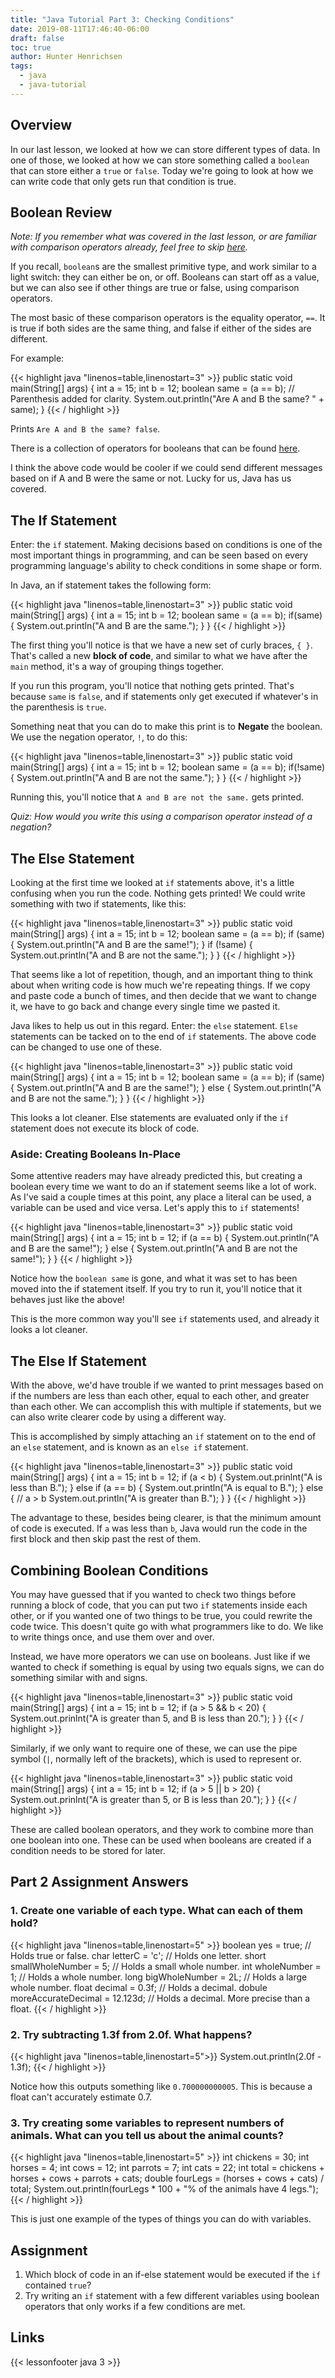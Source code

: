 ```yaml
---
title: "Java Tutorial Part 3: Checking Conditions"
date: 2019-08-11T17:46:40-06:00
draft: false
toc: true
author: Hunter Henrichsen
tags:
  - java
  - java-tutorial
---
```

## Overview

In our last lesson, we looked at how we can store different types of data. In
one of those, we looked at how we can store something called a `boolean` that
can store either a `true` or `false`. Today we're going to look at how we can
write code that only gets run that condition is true.

## Boolean Review

*Note: If you remember what was covered in the last lesson, or are familiar with
comparison operators already, feel free to skip [here](#the-if-statement).*

If you recall, `boolean`s are the smallest primitive type, and work similar to a
light switch: they can either be on, or off. Booleans can start off as a value,
but we can also see if other things are true or false, using comparison
operators. 

The most basic of these comparison operators is the equality operator, `==`. It
is true if both sides are the same thing, and false if either of the sides are
different.

For example:

{{< highlight java "linenos=table,linenostart=3" >}}
public static void main(String[] args) {
    int a = 15;
    int b = 12;
    boolean same = (a == b); // Parenthesis added for clarity.
    System.out.println("Are A and B the same? " + same);
}
{{< / highlight >}}

Prints `Are A and B the same? false`.

There is a collection of operators for booleans that can be found
[here](/posts/java-02/#comparing-variables).

I think the above code would be cooler if we could send different messages based
on if A and B were the same or not. Lucky for us, Java has us covered.

## The If Statement

Enter: the `if` statement. Making decisions based on conditions is one of the
most important things in programming, and can be seen based on every programming
language's ability to check conditions in some shape or form.

In Java, an if statement takes the following form:

{{< highlight java "linenos=table,linenostart=3" >}}
public static void main(String[] args) {
    int a = 15;
    int b = 12;
    boolean same = (a == b);
    if(same) {
        System.out.println("A and B are the same.");
    }
}
{{< / highlight >}}

The first thing you'll notice is that we have a new set of curly braces, `{ }`.
That's called a new **block of code**, and similar to what we have after the
`main` method, it's a way of grouping things together.

If you run this program, you'll notice that nothing gets printed. That's because
`same` is `false`, and if statements only get executed if whatever's in the
parenthesis is `true`.

Something neat that you can do to make this print is to **Negate** the boolean.
We use the negation operator, `!`, to do this:

{{< highlight java "linenos=table,linenostart=3" >}}
public static void main(String[] args) {
    int a = 15;
    int b = 12;
    boolean same = (a == b);
    if(!same) {
        System.out.println("A and B are not the same.");
    }
}
{{< / highlight >}}

Running this, you'll notice that `A and B are not the same.` gets printed. 

*Quiz: How would you write this using a comparison operator instead of a
negation?*

## The Else Statement

Looking at the first time we looked at `if` statements above, it's a little
confusing when you run the code. Nothing gets printed! We could write something
with two if statements, like this:

{{< highlight java "linenos=table,linenostart=3" >}}
public static void main(String[] args) {
    int a = 15;
    int b = 12;
    boolean same = (a == b);
    if (same) {
        System.out.println("A and B are the same!");
    }
    if (!same) {
        System.out.println("A and B are not the same.");
    }
}
{{< / highlight >}}

That seems like a lot of repetition, though, and an important thing to think
about when writing code is how much we're repeating things. If we copy and paste
code a bunch of times, and then decide that we want to change it, we have to go
back and change every single time we pasted it. 

Java likes to help us out in this regard. Enter: the `else` statement. `Else`
statements can be tacked on to the end of `if` statements. The above code can be
changed to use one of these.

{{< highlight java "linenos=table,linenostart=3" >}}
public static void main(String[] args) {
    int a = 15;
    int b = 12;
    boolean same = (a == b);
    if (same) {
        System.out.println("A and B are the same!");
    }
    else {
        System.out.println("A and B are not the same.");
    }
}
{{< / highlight >}}

This looks a lot cleaner. Else statements are evaluated only if the `if`
statement does not execute its block of code.

### Aside: Creating Booleans In-Place

Some attentive readers may have already predicted this, but creating a boolean
every time we want to do an if statement seems like a lot of work. As I've said
a couple times at this point, any place a literal can be used, a variable can be
used and vice versa. Let's apply this to `if` statements!

{{< highlight java "linenos=table,linenostart=3" >}}
public static void main(String[] args) {
    int a = 15;
    int b = 12;
    if (a == b) {
        System.out.println("A and B are the same!");
    }
    else {
        System.out.println("A and B are not the same!");
    }
}
{{< / highlight >}}

Notice how the `boolean same` is gone, and what it was set to has been moved
into the if statement itself. If you try to run it, you'll notice that it
behaves just like the above!

This is the more common way you'll see `if` statements used, and already it
looks a lot cleaner. 

## The Else If Statement

With the above, we'd have trouble if we wanted to print messages based on if the
numbers are less than each other, equal to each other, and greater than each
other. We can accomplish this with multiple if statements, but we can also write
clearer code by using a different way.

This is accomplished by simply attaching an `if` statement on to the end of an
`else` statement, and is known as an `else if` statement.

{{< highlight java "linenos=table,linenostart=3" >}}
public static void main(String[] args) {
    int a = 15;
    int b = 12;
    if (a < b) {
        System.out.prinlnt("A is less than B.");
    }
    else if (a == b) {
        System.out.println("A is equal to B.");
    }
    else { // a > b
        System.out.println("A is greater than B.");
    }
}
{{< / highlight >}}

The advantage to these, besides being clearer, is that the minimum amount of
code is executed. If `a` was less than `b`, Java would run the code in the first
block and then skip past the rest of them. 

## Combining Boolean Conditions

You may have guessed that if you wanted to check two things before running a
block of code, that you can put two `if` statements inside each other, or if you
wanted one of two things to be true, you could rewrite the code twice. This
doesn't quite go with what programmers like to do. We like to write things once,
and use them over and over. 

Instead, we have more operators we can use on booleans. Just like if we wanted
to check if something is equal by using two equals signs, we can do something
similar with and signs.

{{< highlight java "linenos=table,linenostart=3" >}}
public static void main(String[] args) {
    int a = 15;
    int b = 12;
    if (a > 5 && b < 20) {
        System.out.prinlnt("A is greater than 5, and B is less than 20.");
    }
}
{{< / highlight >}}

Similarly, if we only want to require one of these, we can use the pipe symbol
(`|`, normally left of the brackets), which is used to represent or.

{{< highlight java "linenos=table,linenostart=3" >}}
public static void main(String[] args) {
    int a = 15;
    int b = 12;
    if (a > 5 || b > 20) {
        System.out.prinlnt("A is greater than 5, or B is less than 20.");
    }
}
{{< / highlight >}}

These are called boolean operators, and they work to combine more than one
boolean into one. These can be used when booleans are created if a
condition needs to be stored for later.

## Part 2 Assignment Answers

### 1. Create one variable of each type. What can each of them hold?

{{< highlight java "linenos=table,linenostart=5" >}}
boolean yes = true; // Holds true or false.
char letterC = 'c'; // Holds one letter.
short smallWholeNumber = 5; // Holds a small whole number.
int wholeNumber = 1; // Holds a whole number.
long bigWholeNumber = 2L; // Holds a large whole number.
float decimal = 0.3f; // Holds a decimal.
dobule moreAccurateDecimal = 12.123d; // Holds a decimal. More precise than a float.
{{< / highlight >}}

### 2. Try subtracting 1.3f from 2.0f. What happens?

{{< highlight java "linenos=table,linenostart=5">}}
System.out.println(2.0f - 1.3f);
{{< / highlight >}}

Notice how this outputs something like `0.700000000005`. This is because a float
can't accurately estimate 0.7.

### 3. Try creating some variables to represent numbers of animals. What can you tell us about the animal counts?

{{< highlight java "linenos=table,linenostart=5" >}}
int chickens = 30;
int horses = 4;
int cows = 12;
int parrots = 7;
int cats = 22;
int total = chickens + horses + cows + parrots + cats;
double fourLegs = (horses + cows + cats) / total; 
System.out.println(fourLegs * 100 + "% of the animals have 4 legs.");
{{< / highlight >}}

This is just one example of the types of things you can do with variables.

## Assignment

1. Which block of code in an if-else statement would be executed if the `if`
   contained `true`?
2. Try writing an `if` statement with a few different variables using boolean
   operators that only works if a few conditions are met.

## Links
{{< lessonfooter java 3 >}}
